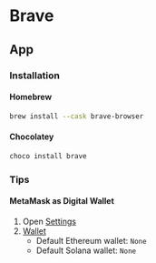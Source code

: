 # Brave

<!--
brave://settings/?search=Use+hardware+acceleration+when+available
System -> Use hardware acceleration when available
-->

<!--
brave://discards
brave://flags
-->

## App

### Installation

#### Homebrew

```sh
brew install --cask brave-browser
```

#### Chocolatey

```sh
choco install brave
```

### Tips

#### MetaMask as Digital Wallet

1. Open [Settings](brave://settings/)
2. [Wallet](brave://settings/wallet)
   - Default Ethereum wallet: `None`
   - Default Solana wallet: `None`
